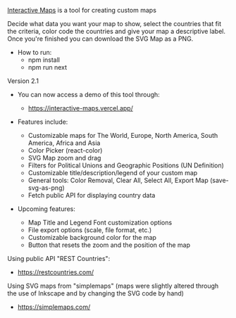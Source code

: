 [Interactive Maps](https://interactive-maps.vercel.app/) is a tool for creating custom maps

Decide what data you want your map to show, select the countries that fit the criteria, color code the countries and give your map a descriptive label. Once you're finished you can download the SVG Map as a PNG.

- How to run:
  - npm install
  - npm run next

Version 2.1

- You can now access a demo of this tool through:

  - https://interactive-maps.vercel.app/

- Features include:

  - Customizable maps for The World, Europe, North America, South America, Africa and Asia
  - Color Picker (react-color)
  - SVG Map zoom and drag
  - Filters for Political Unions and Geographic Positions (UN Definition)
  - Customizable title/description/legend of your custom map
  - General tools: Color Removal, Clear All, Select All, Export Map (save-svg-as-png)
  - Fetch public API for displaying country data

- Upcoming features:

  - Map Title and Legend Font customization options
  - File export options (scale, file format, etc.)
  - Customizable background color for the map
  - Button that resets the zoom and the position of the map

Using public API "REST Countries":

- https://restcountries.com/

Using SVG maps from "simplemaps" (maps were slightly altered through the use of Inkscape and by changing the SVG code by hand)

- https://simplemaps.com/

